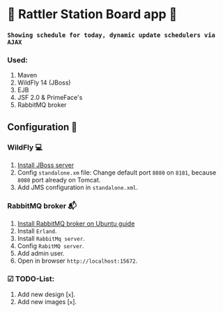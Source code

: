# 🚆  Rattler Station Board app  🚆
### `Showing schedule for today, dynamic update schedulers via AJAX`

### Used:

1. Maven
2. WildFly 14 (JBoss)
3. EJB
4. JSF 2.0 & PrimeFace's
5. RabbitMQ broker

## Configuration 🔨

### WildFly 💻

1. [Install JBoss server](http://wildfly.org/downloads "WildFly")
2. Config `standalone.xm` file: Change default port `8080` on `8181`, because `8080` port already on Tomcat.
3. Add JMS configuration in `standalone.xml`.

### RabbitMQ broker 📬

1. [Install RabbitMQ broker on Ubuntu guide](https://www.vultr.com/docs/how-to-install-rabbitmq-on-ubuntu-16-04-47 "RabbitMQ")
2. Install `Erland`.
3. Install `RabbitMq server`.
4. Config `RabitMQ server`.
5. Add admin user.
6. Open in browser `http://localhost:15672`.

### ☑ TODO-List:
1. Add new design [`x`].
2. Add new images [`x`].
